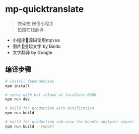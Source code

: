 # mp-quicktranslate

> 快译拍 微信小程序\
> 拍照在线翻译

- 小程序源码使用mpvue
- 图片提起文字 by Baidu
- 文字翻译 by Google

## 编译步骤

``` bash
# install dependencies
npm install

# serve with hot reload at localhost:8080
npm run dev

# build for production with minification
npm run build

# build for production and view the bundle analyzer report
npm run build --report
```
